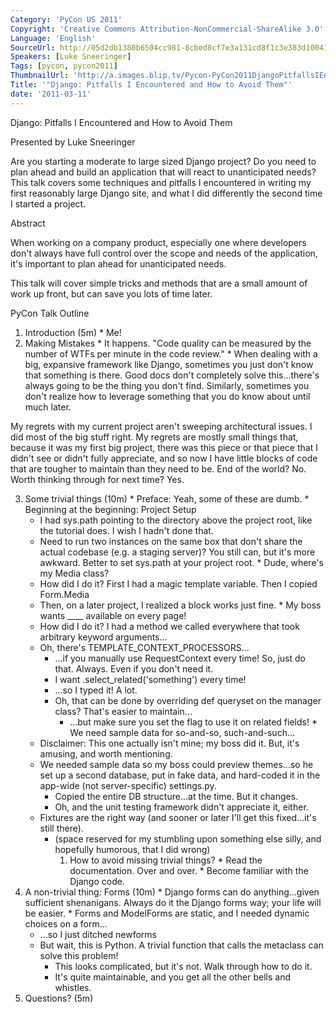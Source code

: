 ```yaml
---
Category: 'PyCon US 2011'
Copyright: 'Creative Commons Attribution-NonCommercial-ShareAlike 3.0'
Language: 'English'
SourceUrl: http://05d2db1380b6504cc981-8cbed8cf7e3a131cd8f1c3e383d10041.r93.cf2.rackcdn.com/pycon-us-2011/390_django-pitfalls-i-encountered-and-how-to-avoid-them.mp4
Speakers: [Luke Sneeringer]
Tags: [pycon, pycon2011]
ThumbnailUrl: 'http://a.images.blip.tv/Pycon-PyCon2011DjangoPitfallsIEncounteredAndHowToAvoidThem207-415.jpg'
Title: '"Django: Pitfalls I Encountered and How to Avoid Them"'
date: '2011-03-11'
---
```

Django: Pitfalls I Encountered and How to Avoid Them

Presented by Luke Sneeringer

Are you starting a moderate to large sized Django project? Do you need to plan
ahead and build an application that will react to unanticipated needs? This
talk covers some techniques and pitfalls I encountered in writing my first
reasonably large Django site, and what I did differently the second time I
started a project.

Abstract

When working on a company product, especially one where developers don't
always have full control over the scope and needs of the application, it's
important to plan ahead for unanticipated needs.

This talk will cover simple tricks and methods that are a small amount of work
up front, but can save you lots of time later.

PyCon Talk Outline

  1. Introduction (5m) 
    * Me! 
  2. Making Mistakes 
    * It happens. "Code quality can be measured by the number of WTFs per minute in the code review." 
    * When dealing with a big, expansive framework like Django, sometimes you just don't know that something is there. Good docs don't completely solve this...there's always going to be the thing you don't find. Similarly, sometimes you don't realize how to leverage something that you do know about until much later.  
  
My regrets with my current project aren't sweeping architectural issues. I did
most of the big stuff right. My regrets are mostly small things that, because
it was my first big project, there was this piece or that piece that I didn't
see or didn't fully appreciate, and so now I have little blocks of code that
are tougher to maintain than they need to be. End of the world? No. Worth
thinking through for next time? Yes.

  3. Some trivial things (10m) 
    * Preface: Yeah, some of these are dumb. 
    * Beginning at the beginning: Project Setup 
      * I had sys.path pointing to the directory above the project root, like the tutorial does. I wish I hadn't done that. 
      * Need to run two instances on the same box that don't share the actual codebase (e.g. a staging server)? You still can, but it's more awkward. Better to set sys.path at your project root. 
    * Dude, where's my Media class? 
      * How did I do it? First I had a magic template variable. Then I copied Form.Media 
      * Then, on a later project, I realized a block works just fine. 
    * My boss wants ____ available on every page! 
      * How did I do it? I had a method we called everywhere that took arbitrary keyword arguments... 
      * Oh, there's TEMPLATE_CONTEXT_PROCESSORS... 
        * ...if you manually use RequestContext every time! So, just do that. Always. Even if you don't need it. 
        * I want .select_related('something') every time! 
        * ...so I typed it! A lot. 
        * Oh, that can be done by overriding def queryset on the manager class? That's easier to maintain... 
          * ...but make sure you set the flag to use it on related fields! 
    * We need sample data for so-and-so, such-and-such... 
      * Disclaimer: This one actually isn't mine; my boss did it. But, it's amusing, and worth mentioning. 
      * We needed sample data so my boss could preview themes...so he set up a second database, put in fake data, and hard-coded it in the app-wide (not server-specific) settings.py. 
        * Copied the entire DB structure...at the time. But it changes. 
        * Oh, and the unit testing framework didn't appreciate it, either. 
      * Fixtures are the right way (and sooner or later I'll get this fixed...it's still there). 
        * (space reserved for my stumbling upon something else silly, and hopefully humorous, that I did wrong) 
          1. How to avoid missing trivial things? 
    * Read the documentation. Over and over. 
    * Become familiar with the Django code. 
  4. A non-trivial thing: Forms (10m) 
    * Django forms can do anything...given sufficient shenanigans. Always do it the Django forms way; your life will be easier. 
    * Forms and ModelForms are static, and I needed dynamic choices on a form... 
      * ...so I just ditched newforms 
      * But wait, this is Python. A trivial function that calls the metaclass can solve this problem! 
        * This looks complicated, but it's not. Walk through how to do it. 
        * It's quite maintainable, and you get all the other bells and whistles. 
  5. Questions? (5m)

